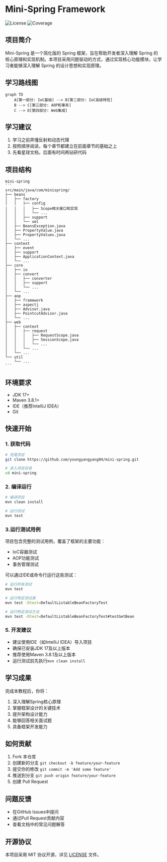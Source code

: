 # Mini-Spring Framework

![License](https://img.shields.io/badge/license-MIT-blue.svg)
![Coverage](https://img.shields.io/badge/coverage-80%25-green.svg)

## 项目简介
Mini-Spring 是一个简化版的 Spring 框架，旨在帮助开发者深入理解 Spring 的核心原理和实现机制。本项目采用问题驱动的方式，通过实现核心功能模块，让学习者能够深入理解 Spring 的设计思想和实现原理。

## 学习路线图
```mermaid
graph TD
    A[第一部分: IoC基础] --> B[第二部分: IoC高级特性]
    B --> C[第三部分: AOP和事务]
    C --> D[第四部分: Web集成]
```

## 学习建议
1. 学习之前弄懂反射和动态代理
3. 按照顺序阅读，每个章节都建立在前面章节的基础之上
4. 先看星球文档，后面有时间再钻研代码

## 项目结构
````
mini-spring
```
src/main/java/com/minispring/
├── beans
│   ├── factory
│   │   ├── config
│   │   │   ├── Scope相关接口和实现
│   │   │   └── ...
│   │   ├── support
│   │   └── xml
│   ├── BeansException.java
│   ├── PropertyValue.java
│   ├── PropertyValues.java
│   └── ...
├── context
│   ├── event
│   ├── support
│   ├── ApplicationContext.java
│   └── ...
├── core
│   ├── io
│   ├── convert
│   │   ├── converter
│   │   ├── support
│   │   └── ...
│   └── ...
├── aop
│   ├── framework
│   ├── aspectj
│   ├── Advisor.java
│   ├── PointcutAdvisor.java
│   └── ...
├── web
│   ├── context
│   │   ├── request
│   │   │   ├── RequestScope.java
│   │   │   ├── SessionScope.java
│   │   │   └── ...
│   │   └── ...
│   └── ...
└── util
    └── ...
```
````

## 环境要求
- JDK 17+
- Maven 3.8.1+
- IDE（推荐IntelliJ IDEA）
- Git

## 快速开始

### 1. 获取代码
```bash
# 克隆项目
git clone https://github.com/youngyangyang04/mini-spring.git

# 进入项目目录
cd mini-spring
```

### 2. 编译运行
```bash
# 编译项目
mvn clean install

# 运行测试
mvn test
```

### 3.运行测试用例
项目包含完整的测试用例，覆盖了框架的主要功能：
- IoC容器测试
- AOP功能测试
- 事务管理测试

可以通过IDE或命令行运行这些测试：
```bash
# 运行所有测试
mvn test

# 运行特定测试类
mvn test -Dtest=DefaultListableBeanFactoryTest

# 运行特定测试方法
mvn test -Dtest=DefaultListableBeanFactoryTest#testGetBean
```

### 5. 开发建议
- 建议使用IDE（如IntelliJ IDEA）导入项目
- 确保已安装JDK 17及以上版本
- 推荐使用Maven 3.8.1及以上版本
- 运行测试前先执行`mvn clean install`

## 学习成果

完成本教程后，你将：
1. 深入理解Spring核心原理
2. 掌握框架设计的关键技术
3. 提升架构设计能力
4. 能够回答相关面试题
5. 具备框架开发能力

## 如何贡献
1. Fork 本仓库
2. 创建新的分支 `git checkout -b feature/your-feature`
3. 提交你的修改 `git commit -m 'Add some feature'`
4. 推送到分支 `git push origin feature/your-feature`
5. 创建 Pull Request

## 问题反馈
- 在GitHub Issues中提问
- 通过Pull Request贡献内容
- 查看文档中的常见问题解答

## 开源协议
本项目采用 MIT 协议开源，详见 [LICENSE](LICENSE) 文件。 